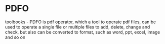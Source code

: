 # PDFO
toolbooks - PDFO is pdf operator, which a tool to operate pdf files, can be used to operate a single file or multiple files to add, delete, change and check, but also can be converted to format, such as word, ppt, excel, image and so on
